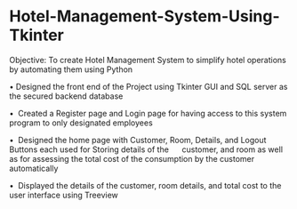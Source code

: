 # Hotel-Management-System-Using-Tkinter
Objective: To create Hotel Management System to simplify hotel operations by automating them using Python

• Designed the front end of the Project using Tkinter GUI and SQL server as the secured backend database

•  Created a Register page and Login page for having access to this system program to only designated employees

•  Designed the home page with Customer, Room, Details, and Logout Buttons each used for Storing details of the      customer, and room as well as for assessing the total cost of the consumption by the customer automatically

•  Displayed the details of the customer, room details, and total cost to the user interface using Treeview

